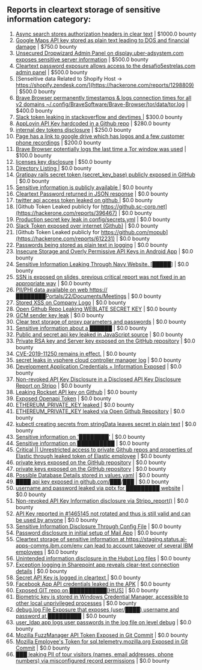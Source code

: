 ## Reports in cleartext storage of sensitive information category:
1. [Async search stores authorization headers in clear text](https://hackerone.com/reports/1042716) | $1000.0 bounty
2. [Google  Maps API key stored as plain text leading to DOS and financial damage](https://hackerone.com/reports/1093667) | $750.0 bounty
3. [Unsecured Dropwizard Admin Panel on display.uber-adsystem.com exposes sensitive server information](https://hackerone.com/reports/651355) | $500.0 bounty
4. [Cleartext password exposure allows access to the desafio5estrelas.com admin panel](https://hackerone.com/reports/344566) | $500.0 bounty
5. [Senseitive data Related to Shopify Host -> https://shopify.zendesk.com/](https://hackerone.com/reports/1298809) | $500.0 bounty
6. [Brave Browser permanently timestamps & logs connection times for all v2 domains ~/.config/BraveSoftware/Brave-Browser/tor/data/tor.log](https://hackerone.com/reports/1249056) | $400.0 bounty
7. [Slack token leaking in stackoverflow and devtimes ](https://hackerone.com/reports/448849) | $300.0 bounty
8. [AppLovin API Key hardcoded in a Github repo](https://hackerone.com/reports/674774) | $280.0 bounty
9. [internal dev tokens disclosure](https://hackerone.com/reports/1940443) | $250.0 bounty
10. [Page has a link to google drive which has logos and a few customer phone recordings](https://hackerone.com/reports/864712) | $200.0 bounty
11. [Brave Browser potentially logs the last time a Tor window was used](https://hackerone.com/reports/1024668) | $100.0 bounty
12. [licenses key disclosure](https://hackerone.com/reports/1079630) | $50.0 bounty
13. [Directory Listing ](https://hackerone.com/reports/223384) | $0.0 bounty
14. [Gratipay rails secret token (secret_key_base) publicly exposed in GitHub](https://hackerone.com/reports/262620) | $0.0 bounty
15. [Sensitive information is publicly available ](https://hackerone.com/reports/282475) | $0.0 bounty
16. [Cleartext Password returned in JSON response](https://hackerone.com/reports/215083) | $0.0 bounty
17. [twitter api access token leaked on github ](https://hackerone.com/reports/361089) | $0.0 bounty
18. [Github Token Leaked publicly for https://github.sc-corp.net](https://hackerone.com/reports/396467) | $0.0 bounty
19. [Production secret key leak in config/secrets.yml](https://hackerone.com/reports/456997) | $0.0 bounty
20. [Slack Token exposed over internet (Github)](https://hackerone.com/reports/386614) | $0.0 bounty
21. [Github Token Leaked publicly for https://github.com/mopub](https://hackerone.com/reports/612231) | $0.0 bounty
22. [Passwords being stored as plain text in logging](https://hackerone.com/reports/469668) | $0.0 bounty
23. [Insecure Storage and Overly Permissive  API Keys in Android App](https://hackerone.com/reports/753868) | $0.0 bounty
24. [Sensitive Information Leaking Through Navy Website. [█████]](https://hackerone.com/reports/812585) | $0.0 bounty
25. [SSN is exposed on slides, previous critical report was not fixed in an appropriate way](https://hackerone.com/reports/874017) | $0.0 bounty
26. [PII/PHI data available on web https://████████Portals/22/Documents/Meetings](https://hackerone.com/reports/877598) | $0.0 bounty
27. [Stored XSS on Company Logo](https://hackerone.com/reports/808167) | $0.0 bounty
28. [Open Github Repo Leaking WEBLATE SECRET KEY](https://hackerone.com/reports/942146) | $0.0 bounty
29. [GCM sender key leak](https://hackerone.com/reports/941590) | $0.0 bounty
30. [Clear text storage of proxy parameters and passwords](https://hackerone.com/reports/685990) | $0.0 bounty
31. [Sensitive information about a ██████](https://hackerone.com/reports/893970) | $0.0 bounty
32. [Public and secret api key leaked  in JavaScript source](https://hackerone.com/reports/983331) | $0.0 bounty
33. [Private RSA key and Server key exposed on the GitHub repository](https://hackerone.com/reports/876751) | $0.0 bounty
34. [CVE-2019-11250 remains in effect.](https://hackerone.com/reports/952771) | $0.0 bounty
35. [secret leaks in vsphere cloud controller manager log](https://hackerone.com/reports/966383) | $0.0 bounty
36. [Development Application Credentials + Information Exposed](https://hackerone.com/reports/1018413) | $0.0 bounty
37. [Non-revoked API Key Disclosure in a Disclosed API Key Disclosure Report on Stripo](https://hackerone.com/reports/1047125) | $0.0 bounty
38. [Leaking Rockset API key on Github](https://hackerone.com/reports/1094151) | $0.0 bounty
39. [Exposed Openapi Token](https://hackerone.com/reports/1132690) | $0.0 bounty
40. [ETHEREUM_PRIVATE_KEY leaked ](https://hackerone.com/reports/1183269) | $0.0 bounty
41. [ ETHEREUM_PRIVATE_KEY leaked via Open Github Repository](https://hackerone.com/reports/1133670) | $0.0 bounty
42. [kubectl creating secrets from stringData leaves secret in plain text](https://hackerone.com/reports/1102064) | $0.0 bounty
43. [Sensitive information on '████████'](https://hackerone.com/reports/1300591) | $0.0 bounty
44. [Sensitive information on ██████████](https://hackerone.com/reports/1300589) | $0.0 bounty
45. [Critical || Unrestricted access to private Github repos and properties of Elastic through leaked token of Elastic employee](https://hackerone.com/reports/1266188) | $0.0 bounty
46. [private keys exposed on the GitHub repository](https://hackerone.com/reports/1255869) | $0.0 bounty
47. [private keys exposed on the GitHub repository](https://hackerone.com/reports/1234531) | $0.0 bounty
48. [Possible Database Details stored in values.yaml](https://hackerone.com/reports/1199803) | $0.0 bounty
49. [████ api key exposed in github.com/███/███](https://hackerone.com/reports/1454965) | $0.0 bounty
50. [username and password leaked via pptx for █████████ website](https://hackerone.com/reports/1512199) | $0.0 bounty
51. [Non-revoked API Key Information disclosure via Stripo_report()](https://hackerone.com/reports/1613714) | $0.0 bounty
52. [API Key reported in #1465145 not rotated and thus is still valid and can be used by anyone](https://hackerone.com/reports/1591770) | $0.0 bounty
53. [Sensitive Information Disclosure Through Config File](https://hackerone.com/reports/1397788) | $0.0 bounty
54. [Password disclosure in initial setup of Mail App](https://hackerone.com/reports/1561471) | $0.0 bounty
55. [Cleartext storage of sensitive information at https://staging.status.ai-apps-comms.ibm.com/env can lead to account takeover  of several IBM employees](https://hackerone.com/reports/1670586) | $0.0 bounty
56. [Unintended information disclosure in the Hubot Log files](https://hackerone.com/reports/1394399) | $0.0 bounty
57. [Exception logging in Sharepoint app reveals clear-text connection details](https://hackerone.com/reports/1652903) | $0.0 bounty
58. [Secret API Key is logged in cleartext ](https://hackerone.com/reports/1662194) | $0.0 bounty
59. [Facebook App API credentials leaked in the APK](https://hackerone.com/reports/1641475) | $0.0 bounty
60. [Exposed GIT repo on ██████████[HtUS]](https://hackerone.com/reports/1629822) | $0.0 bounty
61. [Biometric key is stored in Windows Credential Manager, accessible to other local unprivileged processes](https://hackerone.com/reports/1874155) | $0.0 bounty
62. [debug.log File Exposure that exposes (user/████) username and password at █████████](https://hackerone.com/reports/2122938) | $0.0 bounty
63. [user_ldap app logs user passwords in the log file on level debug](https://hackerone.com/reports/2101165) | $0.0 bounty
64. [Mozilla FuzzManager API Token Exposed in Git Commit](https://hackerone.com/reports/2030076) | $0.0 bounty
65. [Mozilla Employee's Token for sql.telemetry.mozilla.org Exposed in Git Commit](https://hackerone.com/reports/2193815) | $0.0 bounty
66. [███ leaking PII of tour visitors (names, email addresses, phone numbers) via misconfigured record permissions](https://hackerone.com/reports/2294930) | $0.0 bounty